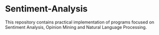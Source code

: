 # Sentiment-Analysis
This repository contains practical implementation of programs focused on Sentiment Analysis, Opinion Mining and Natural Language Processing. 
